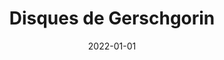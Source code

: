 ---
title: "Disques de Gerschgorin"
collection: figures
permalink: /figures/disques-gerschgorin
date: 2022-01-01
overleaf: 'https://www.overleaf.com/read/ckjqbbgjqbmv'
img: "/images/figures/disques-gerschgorin.png"
citation: "Disques de Gerschgorin"
---
